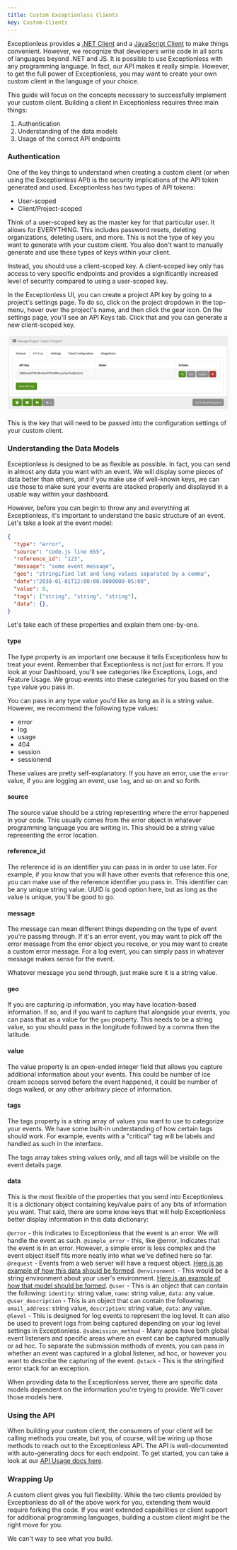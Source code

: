 ```yaml
---
title: Custom Exceptionless Clients
key: Custom-Clients
---
```


Exceptionless provides a [.NET Client](../dotnet/index.md) and a [JavaScript Client](../javascript/index.md) to make things convenient. However, we recognize that developers write code in all sorts of languages beyond .NET and JS. It is possible to use Exceptionless with any programming language. In fact, our API makes it really simple. However, to get the full power of Exceptionless, you may want to create your own custom client in the language of your choice.

This guide will focus on the concepts necessary to successfully implement your custom client. Building a client in Exceptionless requires three main things: 

1. Authentication 
2. Understanding of the data models
3. Usage of the correct API endpoints

### Authentication

One of the key things to understand when creating a custom client (or when using the Exceptionless API) is the security implications of the API token generated and used. Exceptionless has two types of API tokens: 

* User-scoped
* Client/Project-scoped

Think of a user-scoped key as the master key for that particular user. It allows for EVERYTHING. This includes password resets, deleting organizations, deleting users, and more. This is not the type of key you want to generate with your custom client. You also don't want to manually generate and use these types of keys within your client. 

Instead, you should use a client-scoped key. A client-scoped key only has access to very specific endpoints and provides a significantly increased level of security compared to using a user-scoped key. 

In the Exceptionless UI, you can create a project API key by going to a project's settings page. To do so, click on the project dropdown in the top-menu, hover over the project's name, and then click the gear icon. On the settings page, you'll see an API Keys tab. Click that and you can generate a new client-scoped key. 

![Generate API Key in UI](../../img/apiKeyGeneration.png)

This is the key that will need to be passed into the configuration settings of your custom client. 

### Understanding the Data Models

Exceptionless is designed to be as flexible as possible. In fact, you can send in almost any data you want with an event. We will display some pieces of data better than others, and if you make use of well-known keys, we can use those to make sure your events are stacked properly and displayed in a usable way within your dashboard. 

However, before you can begin to throw any and everything at Exceptionless, it's important to understand the basic structure of an event. Let's take a look at the event model: 

```json
{
  "type": "error",
  "source": "code.js line 655",
  "reference_id": "123",
  "message": "some event message",
  "geo": "stringified lat and long values separated by a comma",
  "date":"2030-01-01T12:00:00.0000000-05:00",  
  "value": 0,
  "tags": ["string", "string", "string"],
  "data": {},
}
```

Let's take each of these properties and explain them one-by-one. 

#### type 

The type property is an important one because it tells Exceptionless how to treat your event. Remember that Exceptionless is not just for errors. If you look at your Dashboard, you'll see categories like Exceptions, Logs, and Feature Usage. We group events into these categories for you based on the `type` value you pass in. 

You can pass in any type value you'd like as long as it is a string value. However, we recommend the following type values: 

* error
* log
* usage
* 404
* session
* sessionend

These values are pretty self-explanatory. If you have an error, use the `error` value, if you are logging an event, use `log`, and so on and so forth. 

#### source 

The source value should be a string representing where the error happened in your code. This usually comes from the error object in whatever programming language you are writing in. This should be a string value representing the error location.

#### reference_id

The reference id is an identifier you can pass in in order to use later. For example, if you know that you will have other events that reference this one, you can make use of the reference identifier you pass in. This identifier can be any unique string value. UUID is good option here, but as long as the value is unique, you'll be good to go. 

#### message

The message can mean different things depending on the type of event you're passing through. If it's an error event, you may want to pick off the error message from the error object you receive, or you may want to create a custom error message. For a log event, you can simply pass in whatever message makes sense for the event. 

Whatever message you send through, just make sure it is a string value. 

#### geo

If you are capturing ip information, you may have location-based information. If so, and if you want to capture that alongside your events, you can pass that as a value for the `geo` property. This needs to be a string value, so you should pass in the longitude followed by a comma then the latitude.

#### value

The value property is an open-ended integer field that allows you capture additional information about your events. This could be number of ice cream scoops served before the event happened, it could be number of dogs walked, or any other arbitrary piece of information. 

#### tags

The tags property is a string array of values you want to use to categorize your events. We have some built-in understanding of how certain tags should work. For example, events with a "critical" tag will be labels and handled as such in the interface. 

The tags array takes string values only, and all tags will be visibile on the event details page. 

#### data

This is the most flexible of the properties that you send into Exceptionless. It is a dictionary object containing key/value pairs of any bits of information you want. That said, there are some know keys that will help Exceptionless better display information in this data dictionary: 

`@error` - this indicates to Exceptionless that the event is an error. We will handle the event as such. 
`@simple_error` - this, like @error, indicates that the event is in an error. However, a simple error is less complex and the event object itself fits more neatly into what we've defined here so far. 
`@request` - Events from a web server will have a request object. [Here is an example of how this data should be formed](https://github.com/exceptionless/Exceptionless.JavaScript/blob/master/src/models/IRequestInfo.ts). 
`@environment` - This would be a string environment about your user's environment. [Here is an example of how that model should be formed](https://github.com/exceptionless/Exceptionless.JavaScript/blob/master/src/models/IEnvironmentInfo.ts). 
`@user` - This is an object that can contain the following: `identity`: string value, `name`: string value, `data`: any value.
`@user_description` - This is an object that can contain the following: `email_address`: string value, `description`: string value, `data`: any value. 
`@level` - This is designed for log events to represent the log level. It can also be used to prevent logs from being captured depending on your log level settings in Exceptionless. 
`@submission_method` - Many apps have both global event listeners and specific areas where an event can be captured manually or ad hoc. To separate the submission methods of events, you can pass in whether an event was captured in a global listener, ad hoc, or however you want to describe the capturing of the event. 
`@stack` - This is the stringified error stack for an exception. 

When providing data to the Exceptionless server, there are specific data models dependent on the information you're trying to provide. We'll cover those models here. 

### Using the API

When building your custom client, the consumers of your client will be calling methods you create, but you, of course, will be wiring up those methods to reach out to the Exceptionless API. The API is well-documented with auto-generating docs for each endpoint. To get started, you can take a look at our [API Usage docs here](../../api/index.md).

### Wrapping Up 

A custom client gives you full flexibility. While the two clients provided by Exceptionless do all of the above work for you, extending them would require forking the code. If you want extended capabilities or client support for additional programming languages, building a custom client might be the right move for you. 

We can't way to see what you build.